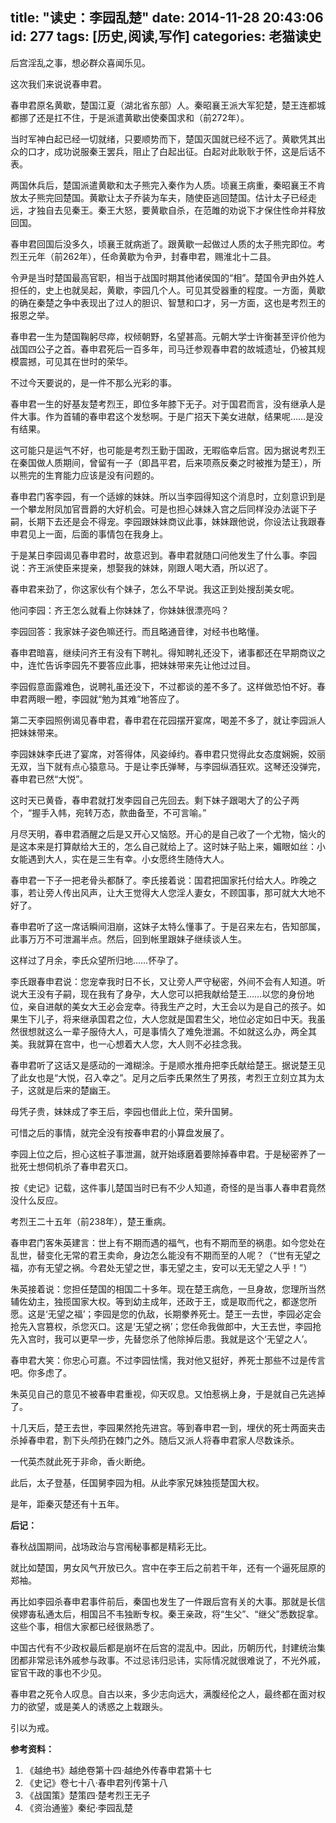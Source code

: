 title: "读史：李园乱楚"
date: 2014-11-28 20:43:06
id: 277
tags: [历史,阅读,写作]
categories: 老猫读史
---

后宫淫乱之事，想必群众喜闻乐见。

这次我们来说说春申君。

春申君原名黄歇，楚国江夏（湖北省东部）人。秦昭襄王派大军犯楚，楚王连都城都挪了还是扛不住，于是派遣黄歇出使秦国求和（前272年）。

当时军神白起已经一切就绪，只要顺势而下，楚国灭国就已经不远了。黄歇凭其出众的口才，成功说服秦王罢兵，阻止了白起出征。白起对此耿耿于怀，这是后话不表。

两国休兵后，楚国派遣黄歇和太子熊完入秦作为人质。顷襄王病重，秦昭襄王不肯放太子熊完回楚国。黄歇让太子乔装为车夫，随使臣逃回楚国。估计太子已经走远，才独自去见秦王。秦王大怒，要黄歇自杀，在范雎的劝说下才保住性命并释放回国。

春申君回国后没多久，顷襄王就病逝了。跟黄歇一起做过人质的太子熊完即位。考烈王元年（前262年），任命黄歇为令尹，封春申君，赐淮北十二县。

令尹是当时楚国最高官职，相当于战国时期其他诸侯国的“相”。楚国令尹由外姓人担任的，史上也就吴起，黄歇，李园几个人。可见其受器重的程度。一方面，黄歇的确在秦楚之争中表现出了过人的胆识、智慧和口才，另一方面，这也是考烈王的报恩之举。

春申君一生为楚国鞠躬尽瘁，权倾朝野，名望甚高。元朝大学士许衡甚至评价他为战国四公子之首。春申君死后一百多年，司马迁参观春申君的故城遗址，仍被其规模震撼，可见其在世时的荣华。

不过今天要说的，是一件不那么光彩的事。

<!--more-->

春申君一生的好基友楚考烈王，即位多年膝下无子。对于国君而言，没有继承人是件大事。作为首辅的春申君这个发愁啊。于是广招天下美女进献，结果呢……是没有结果。

这可能只是运气不好，也可能是考烈王勤于国政，无暇临幸后宫。因为据说考烈王在秦国做人质期间，曾留有一子（即昌平君，后来项燕反秦之时被推为楚王），所以熊完的生育能力应该是没有问题的。

春申君门客李园，有一个适嫁的妹妹。所以当李园得知这个消息时，立刻意识到是一个攀龙附凤加官晋爵的大好机会。可是也担心妹妹入宫之后同样没办法诞下子嗣，长期下去还是会不得宠。李园跟妹妹商议此事，妹妹跟他说，你设法让我跟春申君见上一面，后面的事情包在我身上。

于是某日李园谒见春申君时，故意迟到。春申君就随口问他发生了什么事。李园说：齐王派使臣来提亲，想娶我的妹妹，刚跟人喝大酒，所以迟了。

春申君来劲了，你这家伙有个妹子，怎么不早说。我这正到处搜刮美女呢。

他问李园：齐王怎么就看上你妹妹了，你妹妹很漂亮吗？

李园回答：我家妹子姿色嘛还行。而且略通音律，对经书也略懂。

春申君暗喜，继续问齐王有没有下聘礼。得知聘礼还没下，诸事都还在早期商议之中，连忙告诉李园先不要答应此事，把妹妹带来先让他过过目。

李园假意面露难色，说聘礼虽还没下，不过都谈的差不多了。这样做恐怕不好。春申君两眼一瞪，李园就“勉为其难”地答应了。

第二天李园照例谒见春申君，春申君在花园摆开宴席，喝差不多了，就让李园派人把妹妹带来。

李园妹妹李氏进了宴席，对答得体，风姿绰约。春申君只觉得此女态度娴婉，姣丽无双，当下就有点心猿意马。于是让李氏弹琴，与李园纵酒狂欢。这琴还没弹完，春申君已然“大悦”。

这时天已黄昏，春申君就打发李园自己先回去。剩下妹子跟喝大了的公子两个，“握手入帏，宛转万态，款曲备至，不可言喻。”

月尽天明，春申君酒醒之后是又开心又恼怒。开心的是自己收了一个尤物，恼火的是这本来是打算献给大王的，怎么自己就给上了。这时妹子贴上来，媚眼如丝：小女能遇到大人，实在是三生有幸。小女愿终生随侍大人。

春申君一下子一把老骨头都酥了。李氏接着说：国君把国家托付给大人。昨晚之事，若让旁人传出风声，让大王觉得大人您淫人妻女，不顾国事，那可就大大地不好了。

春申君听了这一席话瞬间泪崩，这妹子太特么懂事了。于是召来左右，告知部属，此事万万不可泄漏半点。然后，回到帐里跟妹子继续谈人生。

这样过了月余，李氏众望所归地……怀孕了。

李氏跟春申君说：您宠幸我时日不长，又让旁人严守秘密，外间不会有人知道。听说大王没有子嗣，现在我有了身孕，大人您可以把我献给楚王……以您的身份地位，亲自进献的美女大王必会宠幸。待我生产之时，大王会以为是自己的孩子。如果生下儿子，将来继承国君之位，大人您就是国君生父，地位必定如日中天。我虽然很想就这么一辈子服侍大人，可是事情久了难免泄漏。不如就这么办，两全其美。我就算在宫中，也一心想着大人您，大人则不必挂念我。

春申君听了这话又是感动的一滩糊涂。于是顺水推舟把李氏献给楚王。据说楚王见了此女也是“大悦，召入幸之”。足月之后李氏果然生了男孩，考烈王立刻立其为太子，这就是后来的楚幽王。

母凭子贵，妹妹成了李王后，李园也借此上位，荣升国舅。

可惜之后的事情，就完全没有按春申君的小算盘发展了。

李园上位之后，担心这桩子事泄漏，就开始琢磨着要除掉春申君。于是秘密养了一批死士想伺机杀了春申君灭口。

按《史记》记载，这件事儿楚国当时已有不少人知道，奇怪的是当事人春申君竟然没什么反应。

考烈王二十五年（前238年），楚王重病。

春申君门客朱英建言：世上有不期而遇的福气，也有不期而至的祸患。如今您处在乱世，替变化无常的君王卖命，身边怎么能没有不期而至的人呢？（“世有无望之福，亦有无望之祸。今君处无望之世，事无望之主，安可以无无望之人乎！”）

朱英接着说：您担任楚国的相国二十多年。现在楚王病危，一旦身故，您理所当然辅佐幼主，独揽国家大权。等到幼主成年，还政于王，或是取而代之，都遂您所愿。这是‘无望之福’；李园是您的仇敌，长期豢养死士。楚王一去世，李园必定会抢先入宫篡权，杀您灭口。这是‘无望之祸’；您任命我做郎中，大王去世，李园抢先入宫时，我可以更早一步，先替您杀了他除掉后患。我就是这个‘无望之人’。

春申君大笑：你忠心可嘉。不过李园怯懦，我对他又挺好，养死士那些不过是传言吧。你多虑了。

朱英见自己的意见不被春申君重视，仰天叹息。又怕惹祸上身，于是就自己先逃掉了。

十几天后，楚王去世，李园果然抢先进宫。等到春申君一到，埋伏的死士两面夹击杀掉春申君，割下头颅扔在棘门之外。随后又派人将春申君家人尽数诛杀。

一代英杰就此死于非命，香火断绝。

此后，太子登基，任国舅李园为相。从此李家兄妹独揽楚国大权。

是年，距秦灭楚还有十五年。

**后记：**

春秋战国期间，战场政治与宫闱秘事都是精彩无比。

就比如楚国，男女风气开放已久。宫中在李王后之前若干年，还有一个逼死屈原的郑袖。

再比如李园杀春申君事件前后，秦国也发生了一件跟后宫有关的大事。那就是长信侯嫪毐私通太后，相国吕不韦独断专权。秦王亲政，将“生父”、“继父”悉数捉拿。这些个事，相信大家都已经很熟悉了。

​
中国古代有不少政权最后都是崩坏在后宫的混乱中。因此，历朝历代，封建统治集团都非常忌讳外戚参与政事。不过忌讳归忌讳，实际情况就很难说了，不光外戚，宦官干政的事也不少见。

春申君之死令人叹息。自古以来，多少志向远大，满腹经伦之人，最终都在面对权力的欲望，或是美人的诱惑之上栽跟头。

引以为戒。

**参考资料：**

1.  《越绝书》越绝卷第十四·越绝外传春申君第十七
2.  《史记》卷七十八·春申君列传第十八
3.  《战国策》楚策四·楚考烈王无子
4.  《资治通鉴》秦纪·李园乱楚